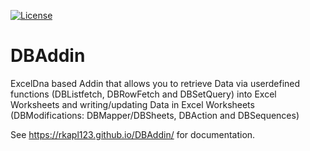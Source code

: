 [![License](https://img.shields.io/github/license/rkapl123/DBAddin.svg)](https://github.com/rkapl123/DBAddin/blob/master/LICENSE)

# DBAddin
ExcelDna based Addin that allows you to retrieve Data via userdefined functions (DBListfetch, DBRowFetch and DBSetQuery) into Excel Worksheets 
and writing/updating Data in Excel Worksheets (DBModifications: DBMapper/DBSheets, DBAction and DBSequences)

See https://rkapl123.github.io/DBAddin/ for documentation.
